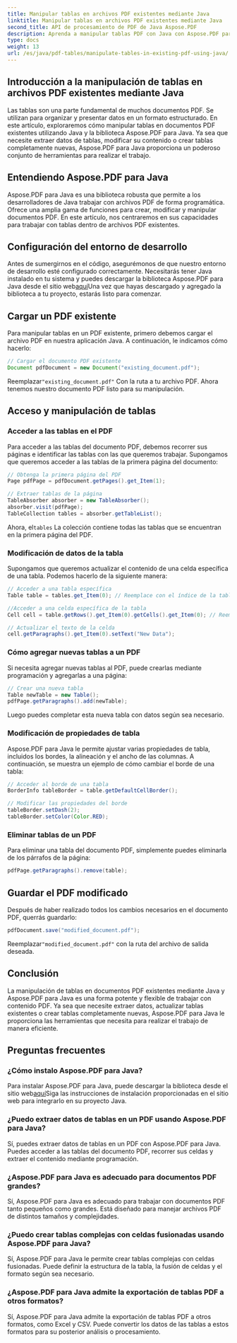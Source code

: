 ```yaml
---
title: Manipular tablas en archivos PDF existentes mediante Java
linktitle: Manipular tablas en archivos PDF existentes mediante Java
second_title: API de procesamiento de PDF de Java Aspose.PDF
description: Aprenda a manipular tablas PDF con Java con Aspose.PDF para Java. Esta guía paso a paso cubre la extracción y modificación de tablas, entre otros aspectos, para un manejo eficaz de archivos PDF.
type: docs
weight: 13
url: /es/java/pdf-tables/manipulate-tables-in-existing-pdf-using-java/
---
```


## Introducción a la manipulación de tablas en archivos PDF existentes mediante Java

Las tablas son una parte fundamental de muchos documentos PDF. Se utilizan para organizar y presentar datos en un formato estructurado. En este artículo, exploraremos cómo manipular tablas en documentos PDF existentes utilizando Java y la biblioteca Aspose.PDF para Java. Ya sea que necesite extraer datos de tablas, modificar su contenido o crear tablas completamente nuevas, Aspose.PDF para Java proporciona un poderoso conjunto de herramientas para realizar el trabajo.

## Entendiendo Aspose.PDF para Java

Aspose.PDF para Java es una biblioteca robusta que permite a los desarrolladores de Java trabajar con archivos PDF de forma programática. Ofrece una amplia gama de funciones para crear, modificar y manipular documentos PDF. En este artículo, nos centraremos en sus capacidades para trabajar con tablas dentro de archivos PDF existentes.

## Configuración del entorno de desarrollo

 Antes de sumergirnos en el código, asegurémonos de que nuestro entorno de desarrollo esté configurado correctamente. Necesitarás tener Java instalado en tu sistema y puedes descargar la biblioteca Aspose.PDF para Java desde el sitio web[aquí](https://releases.aspose.com/pdf/java/)Una vez que hayas descargado y agregado la biblioteca a tu proyecto, estarás listo para comenzar.

## Cargar un PDF existente

Para manipular tablas en un PDF existente, primero debemos cargar el archivo PDF en nuestra aplicación Java. A continuación, le indicamos cómo hacerlo:

```java
// Cargar el documento PDF existente
Document pdfDocument = new Document("existing_document.pdf");
```

 Reemplazar`"existing_document.pdf"` Con la ruta a tu archivo PDF. Ahora tenemos nuestro documento PDF listo para su manipulación.

## Acceso y manipulación de tablas

### Acceder a las tablas en el PDF

Para acceder a las tablas del documento PDF, debemos recorrer sus páginas e identificar las tablas con las que queremos trabajar. Supongamos que queremos acceder a las tablas de la primera página del documento:

```java
// Obtenga la primera página del PDF
Page pdfPage = pdfDocument.getPages().get_Item(1);

// Extraer tablas de la página
TableAbsorber absorber = new TableAbsorber();
absorber.visit(pdfPage);
TableCollection tables = absorber.getTableList();
```

 Ahora, el`tables` La colección contiene todas las tablas que se encuentran en la primera página del PDF.

### Modificación de datos de la tabla

Supongamos que queremos actualizar el contenido de una celda específica de una tabla. Podemos hacerlo de la siguiente manera:

```java
// Acceder a una tabla específica
Table table = tables.get_Item(0); // Reemplace con el índice de la tabla deseada

//Acceder a una celda específica de la tabla
Cell cell = table.getRows().get_Item(0).getCells().get_Item(0); // Reemplazar con índices de fila y columna

// Actualizar el texto de la celda
cell.getParagraphs().get_Item(0).setText("New Data");
```

### Cómo agregar nuevas tablas a un PDF

Si necesita agregar nuevas tablas al PDF, puede crearlas mediante programación y agregarlas a una página:

```java
// Crear una nueva tabla
Table newTable = new Table();
pdfPage.getParagraphs().add(newTable);
```

Luego puedes completar esta nueva tabla con datos según sea necesario.

### Modificación de propiedades de tabla

Aspose.PDF para Java le permite ajustar varias propiedades de tabla, incluidos los bordes, la alineación y el ancho de las columnas. A continuación, se muestra un ejemplo de cómo cambiar el borde de una tabla:

```java
// Acceder al borde de una tabla
BorderInfo tableBorder = table.getDefaultCellBorder();

// Modificar las propiedades del borde
tableBorder.setDash(2);
tableBorder.setColor(Color.RED);
```

### Eliminar tablas de un PDF

Para eliminar una tabla del documento PDF, simplemente puedes eliminarla de los párrafos de la página:

```java
pdfPage.getParagraphs().remove(table);
```

## Guardar el PDF modificado

Después de haber realizado todos los cambios necesarios en el documento PDF, querrás guardarlo:

```java
pdfDocument.save("modified_document.pdf");
```

 Reemplazar`"modified_document.pdf"` con la ruta del archivo de salida deseada.

## Conclusión

La manipulación de tablas en documentos PDF existentes mediante Java y Aspose.PDF para Java es una forma potente y flexible de trabajar con contenido PDF. Ya sea que necesite extraer datos, actualizar tablas existentes o crear tablas completamente nuevas, Aspose.PDF para Java le proporciona las herramientas que necesita para realizar el trabajo de manera eficiente.

## Preguntas frecuentes

### ¿Cómo instalo Aspose.PDF para Java?

 Para instalar Aspose.PDF para Java, puede descargar la biblioteca desde el sitio web[aquí](https://releases.aspose.com/pdf/java/)Siga las instrucciones de instalación proporcionadas en el sitio web para integrarlo en su proyecto Java.

### ¿Puedo extraer datos de tablas en un PDF usando Aspose.PDF para Java?

Sí, puedes extraer datos de tablas en un PDF con Aspose.PDF para Java. Puedes acceder a las tablas del documento PDF, recorrer sus celdas y extraer el contenido mediante programación.

### ¿Aspose.PDF para Java es adecuado para documentos PDF grandes?

Sí, Aspose.PDF para Java es adecuado para trabajar con documentos PDF tanto pequeños como grandes. Está diseñado para manejar archivos PDF de distintos tamaños y complejidades.

### ¿Puedo crear tablas complejas con celdas fusionadas usando Aspose.PDF para Java?

Sí, Aspose.PDF para Java le permite crear tablas complejas con celdas fusionadas. Puede definir la estructura de la tabla, la fusión de celdas y el formato según sea necesario.

### ¿Aspose.PDF para Java admite la exportación de tablas PDF a otros formatos?

Sí, Aspose.PDF para Java admite la exportación de tablas PDF a otros formatos, como Excel y CSV. Puede convertir los datos de las tablas a estos formatos para su posterior análisis o procesamiento.